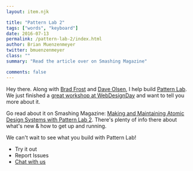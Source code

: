 ```yaml
---
layout: item.njk

title: "Pattern Lab 2"
tags: ["words", "keyboard"]
date: 2016-07-13
permalink: /pattern-lab-2/index.html
author: Brian Muenzenmeyer
twitter: bmuenzenmeyer
class: ""
summary: "Read the article over on Smashing Magazine"

comments: false
---
```


Hey there. Along with [Brad Frost](https://twitter.com/brad_frost) and [Dave Olsen](https://twitter.com/dmolsen), I help build [Pattern Lab](http://patternlab.io). We just finished a [great workshop at WebDesignDay](webdesignday.com/atomic-design-workshop.html) and want to tell you more about it.

Go read about it on Smashing Magazine: [Making and Maintaining Atomic Design Systems with Pattern Lab 2](https://www.smashingmagazine.com/2016/07/building-maintaining-atomic-design-systems-pattern-lab/). There's plenty of info there about what's new & how to get up and running.

We can't wait to see what you build with Pattern Lab!

- Try it out
- Report Issues
- [Chat with us](https://gitter.im/pattern-lab/general)
